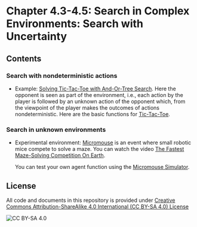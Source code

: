 # Chapter 4.3-4.5:  Search in Complex Environments: Search with Uncertainty	

## Contents

### Search with nondeterministic actions
* Example: [Solving Tic-Tac-Toe with And-Or-Tree Search](https://colab.research.google.com/github/mhahsler/CS7320-AI/blob/master/Games/tictactoe_and_or_tree_search.ipynb). Here the opponent is seen as part of the environment, i.e.,
each action by the player is followed by an unknown action of the opponent which, from the viewpoint of the player makes the outcomes of actions nondeterministic. 
Here are the basic functions for 
[Tic-Tac-Toe](https://colab.research.google.com/github/mhahsler/CS7320-AI/blob/master/Games/tictactoe_definitions.ipynb).

### Search in unknown environments
* Experimental environment: [Micromouse](https://en.wikipedia.org/wiki/Micromouse) is an event where small robotic mice compete to solve a maze. 
You can watch the video [The Fastest Maze-Solving Competition On Earth](https://www.youtube.com/watch?v=ZMQbHMgK2rw).

  You can test your own agent function using the 
  [Micromouse Simulator](https://github.com/mackorone/mms-python). 


## License
All code and documents in this repository is provided under [Creative Commons Attribution-ShareAlike 4.0 International (CC BY-SA 4.0) License](https://creativecommons.org/licenses/by-sa/4.0/)

![CC BY-SA 4.0](https://licensebuttons.net/l/by-sa/3.0/88x31.png)
